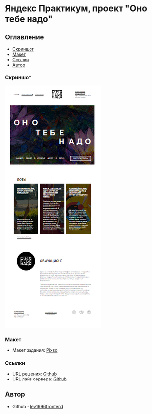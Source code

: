 # Яндекс Практикум, проект "Оно тебе надо"

## Оглавление

- [Скриншот](#скриншот)
- [Макет](#макет)
- [Ссылки](#ссылки)
- [Автор](#автор)

### Скриншот

![](screenshot.png)

### Макет

- Макет задания: [Pixso](https://pixso.net/app/editor/dqend_XgDxy24voG8ZbM2w?icon_type=1&page-id=0%3A1&editMode=coder)

### Ссылки

- URL решения: [Github](https://github.com/lev1996frontend/ono-tebe-nado)
- URL лайв сервера: [Github](https://lev1996frontend.github.io/ono-tebe-nado/)

## Автор

- Github - [lev1996frontend](https://github.com/lev1996frontend)



